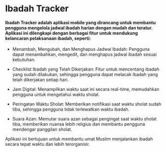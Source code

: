 # Ibadah Tracker

#### Ibadah Tracker adalah aplikasi mobile yang dirancang untuk membantu pengguna mengelola jadwal ibadah harian dengan mudah dan teratur. Aplikasi ini dilengkapi dengan berbagai fitur untuk mendukung kelancaran pelaksanaan ibadah, seperti:

- Menambah, Mengubah, dan Menghapus Jadwal Ibadah: Pengguna dapat menambahkan, mengedit, dan menghapus jadwal ibadah sesuai kebutuhan.

- Checklist Ibadah yang Telah Dikerjakan: Fitur untuk mencentang ibadah yang sudah dilakukan, sehingga pengguna dapat melacak ibadah yang telah dikerjakan setiap hari.

- Jam Digital: Menampilkan waktu saat ini secara real-time, memudahkan pengguna untuk mengetahui waktu sholat.

- Peringatan Waktu Sholat: Memberikan notifikasi saat waktu sholat sudah tiba, sehingga pengguna tidak terlewatkan waktu ibadah.

- Suara Azan: Memutar suara azan sebagai pengingat saat waktu sholat tiba, memberikan nuansa lebih religius dan membantu pengguna mendengar panggilan sholat.

Aplikasi ini bertujuan untuk membantu umat Muslim menjalankan ibadah secara tepat waktu dan lebih terorganisir.

